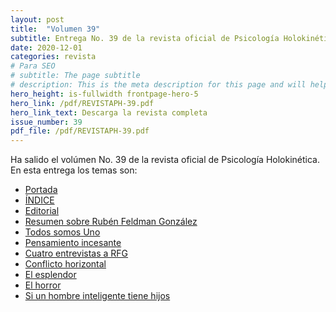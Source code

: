 ```yaml
---
layout: post
title:  "Volumen 39"
subtitle: Entrega No. 39 de la revista oficial de Psicología Holokinética
date: 2020-12-01
categories: revista
# Para SEO
# subtitle: The page subtitle
# description: This is the meta description for this page and will help it appear in search engines
hero_height: is-fullwidth frontpage-hero-5
hero_link: /pdf/REVISTAPH-39.pdf
hero_link_text: Descarga la revista completa
issue_number: 39
pdf_file: /pdf/REVISTAPH-39.pdf
---
```


Ha salido el volúmen No. 39 de la revista oficial de Psicología Holokinética. 
En esta entrega los temas son:


- [Portada](/pdf/REVISTAPH-39.pdf#page=1)
- [ÍNDICE](/pdf/REVISTAPH-39.pdf#page=3)
- [Editorial](/pdf/REVISTAPH-39.pdf#page=4)
- [Resumen sobre Rubén Feldman González](/pdf/REVISTAPH-39.pdf#page=5)
- [Todos somos Uno](/pdf/REVISTAPH-39.pdf#page=7)
- [Pensamiento incesante](/pdf/REVISTAPH-39.pdf#page=19)
- [Cuatro entrevistas a RFG](/pdf/REVISTAPH-39.pdf#page=20)
- [Conflicto horizontal](/pdf/REVISTAPH-39.pdf#page=44)
- [El esplendor](/pdf/REVISTAPH-39.pdf#page=45)
- [El horror](/pdf/REVISTAPH-39.pdf#page=46)
- [Si un hombre inteligente tiene hijos](/pdf/REVISTAPH-39.pdf#page=47)

